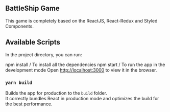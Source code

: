 ## BattleShip Game

This game is completely based on the ReactJS, React-Redux and Styled Components.

## Available Scripts

In the project directory, you can run:

npm install / To install all the dependencies
npm start  / To run the app in the development mode
Open [http://localhost:3000](http://localhost:3000) to view it in the browser.

### `yarn build`

Builds the app for production to the `build` folder.<br />
It correctly bundles React in production mode and optimizes the build for the best performance.
